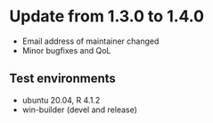 # Update from 1.3.0 to 1.4.0

- Email address of maintainer changed
- Minor bugfixes and QoL


## Test environments

* ubuntu 20.04, R 4.1.2
* win-builder (devel and release)


